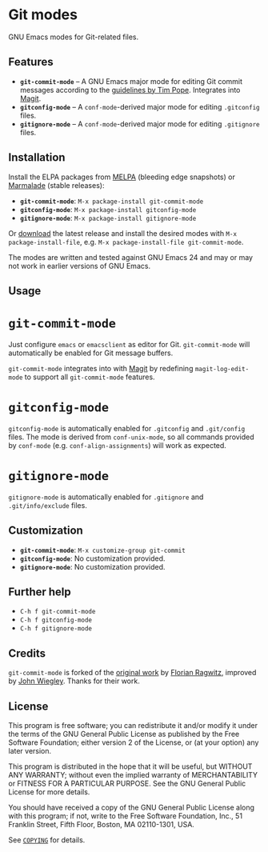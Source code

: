 Git modes
=========

GNU Emacs modes for Git-related files.


Features
--------

- **`git-commit-mode`** – A GNU Emacs major mode for editing Git commit messages
  according to the [guidelines by Tim Pope][1].  Integrates into [Magit][2].
- **`gitconfig-mode`** – A `conf-mode`-derived major mode for editing
  `.gitconfig` files.
- **`gitignore-mode`** – A `conf-mode`-derived major mode for editing
  `.gitignore` files.


Installation
------------

Install the ELPA packages from [MELPA][3] (bleeding edge snapshots) or
[Marmalade][4] (stable releases):

- **`git-commit-mode`**: `M-x package-install git-commit-mode`
- **`gitconfig-mode`**: `M-x package-install gitconfig-mode`
- **`gitignore-mode`**: `M-x package-install gitignore-mode`

Or [download][5] the latest release and install the desired modes with `M-x
package-install-file`, e.g. `M-x package-install-file git-commit-mode`.

The modes are written and tested against GNU Emacs 24 and may or may not work in
earlier versions of GNU Emacs.


Usage
-----


# `git-commit-mode`

Just configure `emacs` or `emacsclient` as editor for Git. `git-commit-mode`
will automatically be enabled for Git message buffers.

`git-commit-mode` integrates into with [Magit][2] by redefining
`magit-log-edit-mode` to support all `git-commit-mode` features.

# `gitconfig-mode`

`gitconfig-mode` is automatically enabled for `.gitconfig` and `.git/config`
files.  The mode is derived from `conf-unix-mode`, so all commands provided by
`conf-mode` (e.g. `conf-align-assignments`) will work as expected.

# `gitignore-mode`

`gitignore-mode` is automatically enabled for `.gitignore` and
`.git/info/exclude` files.


Customization
-------------

- **`git-commit-mode`**: `M-x customize-group git-commit`
- **`gitconfig-mode`**: No customization provided.
- **`gitignore-mode`**: No customization provided.


Further help
------------

- `C-h f git-commit-mode`
- `C-h f gitconfig-mode`
- `C-h f gitignore-mode`


Credits
-------

`git-commit-mode` is forked of the [original work][6] by [Florian Ragwitz][7],
improved by [John Wiegley][8].  Thanks for their work.


License
-------

This program is free software; you can redistribute it and/or modify it under
the terms of the GNU General Public License as published by the Free Software
Foundation; either version 2 of the License, or (at your option) any later
version.

This program is distributed in the hope that it will be useful, but WITHOUT ANY
WARRANTY; without even the implied warranty of MERCHANTABILITY or FITNESS FOR A
PARTICULAR PURPOSE.  See the GNU General Public License for more details.

You should have received a copy of the GNU General Public License along with
this program; if not, write to the Free Software Foundation, Inc., 51 Franklin
Street, Fifth Floor, Boston, MA 02110-1301, USA.

See [`COPYING`][9] for details.


[1]: http://tbaggery.com/2008/04/19/a-note-about-git-commit-messages.html
[2]: http://magit.github.com/magit/
[3]: http://melpa.milkbox.net
[4]: http://marmalade-repo.org/
[5]: https://github.com/lunaryorn/git-modes/tags
[6]: https://github.com/rafl/git-commit-mode
[7]: https://github.com/rafl
[8]: https://github.com/jwiegley
[9]: https://github.com/lunaryorn/git-modes/blob/master/COPYING
